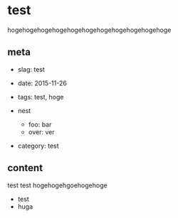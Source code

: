 # test
hogehogehogehogehogehogehogehogehogehogehoge

## meta

- slag: test
- date: 2015-11-26
- tags: test, hoge
- nest
  - foo: bar
  - over: ver

- category: test


## content

test test hogehogehgoehogehoge

- test
- huga
